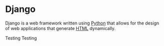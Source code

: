 # Django

Django is a web framework written using [Python](/wiki/Python) that allows for the design of web applications that generate [HTML](/wiki/HTML) dynamically.

Testing Testing